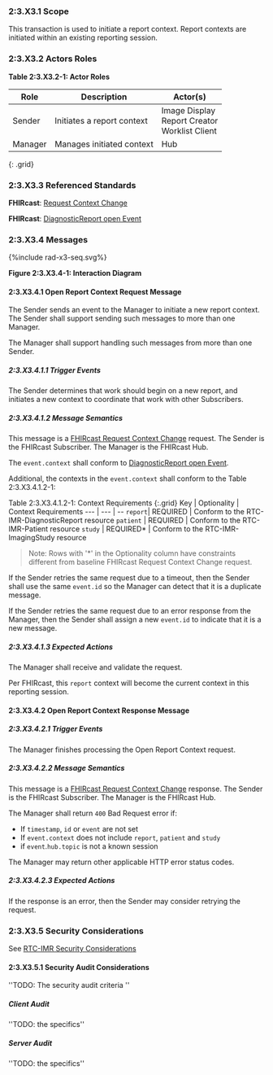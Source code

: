 ### 2:3.X3.1 Scope

This transaction is used to initiate a report context. Report contexts are initiated within an existing reporting session.

### 2:3.X3.2 Actors Roles

**Table 2:3.X3.2-1: Actor Roles**

| Role | Description | Actor(s) |
|------|-------------|----------|
| Sender | Initiates a report context | Image Display<br>Report Creator<br>Worklist Client |
| Manager | Manages initiated context | Hub |
{: .grid}

### 2:3.X3.3 Referenced Standards

**FHIRcast**: [Request Context Change](https://build.fhir.org/ig/HL7/fhircast-docs/2-6-RequestContextChange.html#request-context-change)

**FHIRcast**: [DiagnosticReport open Event](https://build.fhir.org/ig/HL7/fhircast-docs/3-6-1-diagnosticreport-open.html)

### 2:3.X3.4 Messages

<div>
{%include rad-x3-seq.svg%}
</div>

<div style="clear: left"/>

**Figure 2:3.X3.4-1: Interaction Diagram**

#### 2:3.X3.4.1 Open Report Context Request Message
The Sender sends an event to the Manager to initiate a new report context. The Sender shall support sending such messages to more than one Manager.

The Manager shall support handling such messages from more than one Sender. 

##### 2:3.X3.4.1.1 Trigger Events

The Sender determines that work should begin on a new report, and initiates a new context to coordinate that work with other Subscribers.

##### 2:3.X3.4.1.2 Message Semantics

This message is a [FHIRcast Request Context Change](https://build.fhir.org/ig/HL7/fhircast-docs/2-6-RequestContextChange.html#request-context-change-body) request. The Sender is the FHIRcast Subscriber. The Manager is the FHIRcast Hub.

The `event.context` shall conform to [DiagnosticReport open Event](https://build.fhir.org/ig/HL7/fhircast-docs/3-6-1-diagnosticreport-open.html).

Additional, the contexts in the `event.context` shall conform to the Table 2:3.X3.4.1.2-1:

Table 2:3.X3.4.1.2-1: Context Requirements
{:.grid}
Key | Optionality | Context Requirements
--- | --- | --
`report`| REQUIRED | Conform to the RTC-IMR-DiagnosticReport resource
`patient` | REQUIRED | Conform to the RTC-IMR-Patient resource
`study` | REQUIRED* | Conform to the RTC-IMR-ImagingStudy resource

> Note: Rows with '*' in the Optionality column have constraints different from baseline FHIRcast Request Context Change request.

If the Sender retries the same request due to a timeout, then the Sender shall use the same `event.id` so the Manager can detect that it is a duplicate message.

If the Sender retries the same request due to an error response from the Manager, then the Sender shall assign a new `event.id` to indicate that it is a new message.

##### 2:3.X3.4.1.3 Expected Actions

The Manager shall receive and validate the request.

Per FHIRcast, this `report` context will become the current context in this reporting session.

#### 2:3.X3.4.2 Open Report Context Response Message

##### 2:3.X3.4.2.1 Trigger Events

The Manager finishes processing the Open Report Context request.

##### 2:3.X3.4.2.2 Message Semantics

This message is a [FHIRcast Request Context Change]() response. The Sender is the FHIRcast Subscriber. The Manager is the FHIRcast Hub.

The Manager shall return `400` Bad Request error if:
* If `timestamp`, `id` or `event` are not set
* If `event.context` does not include `report`, `patient` and `study`
* if `event`.`hub.topic` is not a known session

The Manager may return other applicable HTTP error status codes.

##### 2:3.X3.4.2.3 Expected Actions

If the response is an error, then the Sender may consider retrying the request.

### 2:3.X3.5 Security Considerations

See [RTC-IMR Security Considerations](volume-1.html#1xx5-rtc-imr-security-considerations)

#### 2:3.X3.5.1 Security Audit Considerations

''TODO: The security audit criteria ''

##### Client Audit 

''TODO: the specifics''

##### Server Audit 

''TODO: the specifics''
